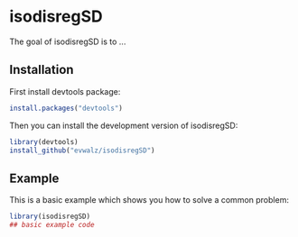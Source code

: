 
# isodisregSD

<!-- badges: start -->
<!-- badges: end -->

The goal of isodisregSD is to ...

## Installation

First install devtools package:

``` r
install.packages("devtools")
```

Then you can install the development version of isodisregSD:

``` r
library(devtools)
install_github("evwalz/isodisregSD")
```

## Example

This is a basic example which shows you how to solve a common problem:

``` r
library(isodisregSD)
## basic example code
```

